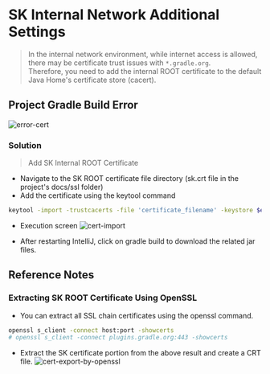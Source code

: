 # SK Internal Network Additional Settings
>
> In the internal network environment, while internet access is allowed, there may be certificate trust issues with `*.gradle.org`.  
> Therefore, you need to add the internal ROOT certificate to the default Java Home's certificate store (cacert).

## Project Gradle Build Error

![error-cert](images/install/intranet-error-cert.png)

### Solution
>
> Add SK Internal ROOT Certificate

- Navigate to the SK ROOT certificate file directory (sk.crt file in the project's docs/ssl folder)
- Add the certificate using the keytool command

```bash
keytool -import -trustcacerts -file 'certificate_filename' -keystore $env:JAVA_HOME/lib/security/cacerts -storepass changeit -alias 'certificate_alias'
```

- Execution screen
![cert-import](images/install/intranet-error-cert-1.png)

- After restarting IntelliJ, click on gradle build to download the related jar files.

## Reference Notes

### Extracting SK ROOT Certificate Using OpenSSL

- You can extract all SSL chain certificates using the openssl command.

```bash
openssl s_client -connect host:port -showcerts
# openssl s_client -connect plugins.gradle.org:443 -showcerts
```

- Extract the SK certificate portion from the above result and create a CRT file.
![cert-export-by-openssl](images/install/intranet-error-appendix-1.png) 